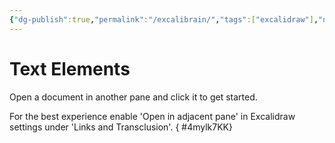 ```yaml
---
{"dg-publish":true,"permalink":"/excalibrain/","tags":["excalidraw"],"noteIcon":"2"}
---
```



# Text Elements
Open a document in another pane and click it to get started.

For the best experience enable 'Open in adjacent pane'
in Excalidraw settings under 'Links and Transclusion'.
{ #4mylk7KK}



